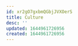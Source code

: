 ```yaml
---
id: xr2gO7gxbmQGbjJVXOerS
title: Culture
desc: ''
updated: 1644961726956
created: 1644961726956
---
```


